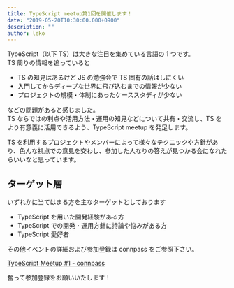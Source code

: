 ```yaml
---
title: TypeScript meetup第1回を開催します！
date: "2019-05-20T10:30:00.000+0900"
description: ""
author: leko
---
```


TypeScript（以下 TS）は大きな注目を集めている言語の 1 つです。  
TS 周りの情報を追っていると

- TS の知見はあるけど JS の勉強会で TS 固有の話はしにくい
- 入門してからディープな世界に飛び込むまでの情報が少ない
- プロジェクトの規模・体制にあったケーススタディが少ない

などの問題があると感じました。  
TS ならではの利点や活用方法・運用の知見などについて共有・交流し、TS をより有意義に活用できるよう、TypeScript meetup を発足します。

TS を利用するプロジェクトやメンバーによって様々なテクニックや方針があり、色んな視点での意見を交わし、参加した人なりの答えが見つかる会になれたらいいなと思っています。

## ターゲット層

いずれかに当てはまる方を主なターゲットとしております

- TypeScript を用いた開発経験がある方
- TypeScript での開発・運用方針に持論や悩みがある方
- TypeScript 愛好者

その他イベントの詳細および参加登録は connpass をご参照下さい。

[TypeScript Meetup #1 - connpass](https://connpass.com/event/127747/)

奮って参加登録をお願いいたします！
